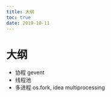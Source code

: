 ```yaml
---
title: 大纲
toc: true
date: 2019-10-11
---
```

# 大纲


- 协程 gevent
- 线程池
- 多进程 os.fork, idea multiprocessing
